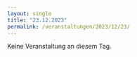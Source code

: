 ```yaml
---
layout: single
title: "23.12.2023"
permalink: /veranstaltungen/2023/12/23/
---
```


Keine Veranstaltung an diesem Tag.
